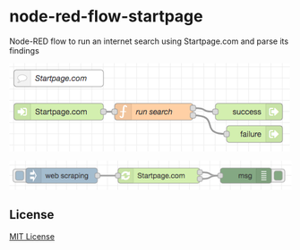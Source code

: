 # node-red-flow-startpage #

Node-RED flow to run an internet search using Startpage.com and parse its findings

![Startpage Flow Screenshot](./Startpage-Flow.png)



![Startpage Example Screenshot](./Startpage-Example.png)



## License ##

[MIT License](LICENSE.md)
